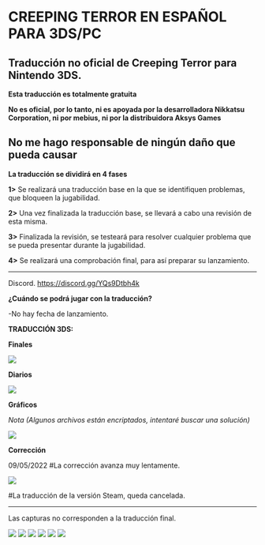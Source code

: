 # CREEPING TERROR EN ESPAÑOL PARA 3DS/PC
Traducción no oficial de Creeping Terror para Nintendo 3DS.
-------------------------------------------

**Esta traducción es totalmente gratuita**

**No es oficial, por lo tanto, ni es apoyada por la desarrolladora Nikkatsu Corporation, ni por mebius, ni por la distribuidora Aksys Games**

**No me hago responsable de ningún daño que pueda causar**
-------------------------------------------

**La traducción se dividirá en 4 fases**

**1>** Se realizará una traducción base en la que se identifiquen problemas, que bloqueen la jugabilidad.

**2>** Una vez finalizada la traducción base, se llevará a cabo una revisión de esta misma.

**3>** Finalizada la revisión, se testeará para resolver cualquier problema que se pueda presentar durante la jugabilidad.

**4>** Se realizará una comprobación final, para así preparar su lanzamiento.

-------------------------------------------

Discord.
https://discord.gg/YQs9Dtbh4k

**¿Cuándo se podrá jugar con la traducción?**

-No hay fecha de lanzamiento.

**TRADUCCIÓN 3DS:**

****Finales****

<img src="http://www.yarntomato.com/percentbarmaker/button.php?barPosition=100&leftFill=93db70" border="0">

****Diarios****

<img src="http://www.yarntomato.com/percentbarmaker/button.php?barPosition=100&leftFill=93db70" border="0">

****Gráficos****

_Nota
(Algunos archivos están encriptados, intentaré buscar una solución)_

<img src="http://www.yarntomato.com/percentbarmaker/button.php?barPosition=95&leftFill=%2399CC66" border="0">

****Corrección****

09/05/2022
#La corrección avanza muy lentamente.

<img src="http://www.yarntomato.com/percentbarmaker/button.php?barPosition=10&leftFill=%23FF6633" border="0">

#La traducción de la versión Steam, queda cancelada.

-------------------------------------------
Las capturas no corresponden a la traducción final.

<img src="https://i.ibb.co/yFPbdmQ/2021-04-21-15-17-18-576-bot.png" border="0"></a>
<img src="https://i.ibb.co/VVxx4SV/2021-09-06-23-51-46-322-top.png" border="0"></a>
<img src="https://i.ibb.co/T4tFpDW/2021-09-06-23-54-57-285-top.png" border="0"></a>
<img src="https://i.ibb.co/TtJ88WD/2021-09-06-23-55-37-728-top.png" border="0"></a>
<img src="https://i.ibb.co/vq0bjnL/2021-04-20-01-56-09-873-top.png" border="0"></a>
<img src="https://i.ibb.co/c8R7ZyJ/2021-09-06-23-56-48-500-top.png" border="0"></a>

